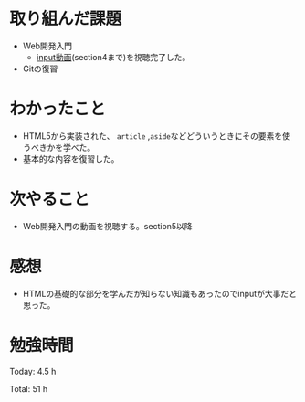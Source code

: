 # 取り組んだ課題
* Web開発入門
  * [input動画](https://www.udemy.com/course/web-application-development/)(section4まで)を視聴完了した。
* Gitの復習

# わかったこと
  * HTML5から実装された、  `article` ,`aside`などどういうときにその要素を使うべきかを学べた。
  * 基本的な内容を復習した。

# 次やること
* Web開発入門の動画を視聴する。section5以降
  
# 感想
* HTMLの基礎的な部分を学んだが知らない知識もあったのでinputが大事だと思った。
  
# 勉強時間
Today: 4.5 h

Total: 51 h
